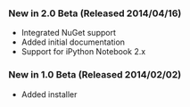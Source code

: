 ### New in 2.0 Beta (Released 2014/04/16)
* Integrated NuGet support
* Added initial documentation
* Support for iPython Notebook 2.x

### New in 1.0 Beta (Released 2014/02/02)
* Added installer